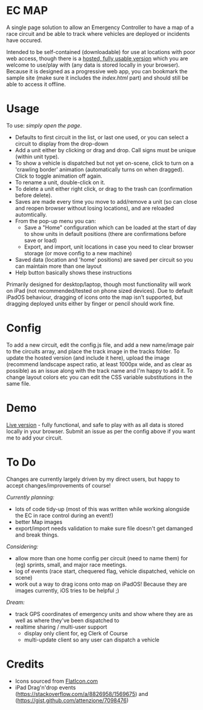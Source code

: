 # EC MAP

A single page solution to allow an Emergency Controller to have a map of a race circuit and be able to track where vehicles are deployed or incidents have occured.

Intended to be self-contained (downloadable) for use at locations with poor web access, though there is a [hosted, fully usable version](https://obm.one/ec_map/) which you are welcome to use/play with (any data is stored locally in your browser). Because it is designed as a progressive web app, you can bookmark the sample site (make sure it includes the _index.html_ part) and should still be able to access it offline.


# Usage

To use: *_simply open the page_*.
- Defaults to first circuit in the list, or last one used, or you can select a circuit to display from the drop-down
- Add a unit either by clicking or drag and drop. Call signs must be unique (within unit type).
- To show a vehicle is dispatched but not yet on-scene, click to turn on a 'crawling border' animation (automatically turns on when dragged). Click to toggle animation off again.
- To rename a unit, double-click on it.
- To delete a unit either right click, or drag to the trash can (confirmation before delete).
- Saves are made every time you move to add/remove a unit (so can close and reopen browser without losing locations), and are reloaded automtically.
- From the pop-up menu you can:
  - Save a "Home" configuration which can be loaded at the start of day to show units in default positions (there are confirmations before save or load)
  - Export, and import, unit locations in case you need to clear browser storage (or move config to a new machine)
- Saved data (location and 'home' positions) are saved per circuit so you can maintain more than one layout
- Help button basically shows these instructions

Primarily designed for desktop/laptop, though most functionality will work on iPad (not recommended/tested on phone sized devices). Due to default iPadOS behaviour, dragging of icons onto the map isn't supported, but dragging deployed units either by finger or pencil should work fine.


# Config

To add a new circuit, edit the config.js file, and add a new name/image pair to the circuits array, and place the track image in the tracks folder. To update the hosted version (and include it here), upload the image (recommend landscape aspect ratio, at least 1000px wide, and as clear as possible) as an issue along with the track name and I'm happy to add it.
To change layout colors etc you can edit the CSS variable substitutions in the same file.

# Demo

[Live version](https://obm.one/ec_map/) - fully functional, and safe to play with as all data is stored locally in your browser. Submit an issue as per the config above if you want me to add your circuit.

# To Do

Changes are currently largely driven by my direct users, but happy to accept changes/improvements of course!

*Currently planning:*
- lots of code tidy-up (most of this was written while working alongside the EC in race control during an event!)
- better Map images
- export/import needs validation to make sure file doesn't get damanged and break things.

*Considering:*
- allow more than one home config per circuit (need to name them) for (eg) sprints, small, and major race meetings.
- log of events (race start, chequered flag, vehicle dispatched, vehicle on scene)
- work out a way to drag icons onto map on iPadOS! Because they are images currently, iOS tries to be helpful ;)

*Dream:*
- track GPS coordinates of emergency units and show where they are as well as where they've been dispatched to
- realtime sharing / multi-user support
    - display only client for, eg Clerk of Course
    - multi-update client so any user can dispatch a vehicle

# Credits

- Icons sourced from [FlatIcon.com](https://www.flaticon.com/)
- iPad Drag'n'drop events (https://stackoverflow.com/a/8826958/1569675) and (https://gist.github.com/attenzione/7098476)
